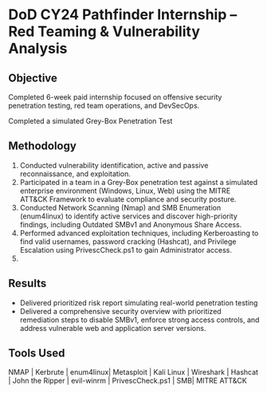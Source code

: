 # DoD CY24 Pathfinder Internship – Red Teaming & Vulnerability Analysis

## Objective
Completed 6-week paid internship focused on offensive security penetration testing, red team operations, and DevSecOps.

Completed a simulated Grey-Box Penetration Test

## Methodology
1. Conducted vulnerability identification, active and passive reconnaissance, and exploitation.
2. Participated in a team in a Grey-Box penetration test against a simulated enterprise environment (Windows, Linux, Web) using the MITRE ATT&CK Framework to evaluate compliance and security posture.
3. Conducted Network Scanning (Nmap) and SMB Enumeration (enum4linux) to identify active services and discover high-priority findings, including Outdated SMBv1 and Anonymous Share Access.
4. Performed advanced exploitation techniques, including Kerberoasting to find valid usernames, password cracking (Hashcat), and Privilege Escalation using PrivescCheck.ps1 to gain Administrator access.
5. 

## Results
- Delivered prioritized risk report simulating real-world penetration testing
- Delivered a comprehensive security overview with prioritized remediation steps to disable SMBv1, enforce strong access controls, and address vulnerable web and application server versions.

## Tools Used
NMAP | Kerbrute | enum4linux| Metasploit | Kali Linux | Wireshark | Hashcat | John the Ripper | evil-winrm | PrivescCheck.ps1 | SMB| MITRE ATT&CK
